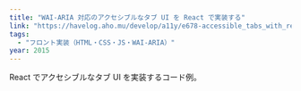 ```yaml
---
title: "WAI-ARIA 対応のアクセシブルなタブ UI を React で実装する"
link: "https://havelog.aho.mu/develop/a11y/e678-accessible_tabs_with_react.html"
tags:
  - "フロント実装（HTML・CSS・JS・WAI-ARIA）"
year: 2015
---
```


React でアクセシブルなタブ UI を実装するコード例。
